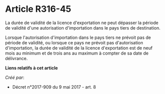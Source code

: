 # Article R316-45

La durée de validité de la licence d'exportation ne peut dépasser la période de validité d'une autorisation d'importation
dans le pays tiers de destination.

Lorsque l'autorisation d'importation dans le pays tiers ne prévoit pas de période de validité, ou lorsque ce pays ne prévoit
pas d'autorisation d'importation, la durée de validité de la licence d'exportation est de neuf mois au minimum et de trois
ans au maximum à compter de sa date de délivrance.

**Liens relatifs à cet article**

_Créé par_:

  - Décret n°2017-909 du 9 mai 2017 - art. 8
